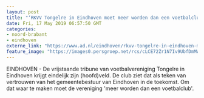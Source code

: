 ```yaml
---
layout: post
title: "‘RKVV Tongelre in Eindhoven moet meer worden dan een voetbalclub’"
date: Fri, 17 May 2019 06:57:50 GMT
categories: 
- noord-brabant 
- eindhoven 
externe_link: "https://www.ad.nl/eindhoven/rkvv-tongelre-in-eindhoven-moet-meer-worden-dan-een-voetbalclub~ad1c7079/"
feature_image: "https://images0.persgroep.net/rcs/cLCE72Zr1N7Iv9UbfDmMWuJbGSw/diocontent/148442734/_fitwidth/400/?appId=21791a8992982cd8da851550a453bd7f&quality=0.7"
---
```


EINDHOVEN - De vrijstaande tribune van voetbalvereniging Tongelre in Eindhoven krijgt eindelijk zijn (hoofd)veld. De club ziet dat als teken van vertrouwen van het gemeentebestuur van Eindhoven in de toekomst. Om dat waar te maken moet de vereniging 'meer worden dan een voetbalclub'.
